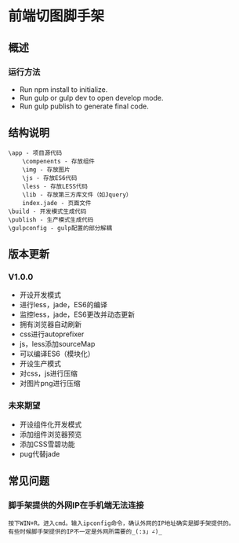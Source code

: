 # 前端切图脚手架
## 概述
### 运行方法
- Run npm install to initialize.
- Run gulp or gulp dev to open develop mode.
- Run gulp publish to generate final code.

## 结构说明
	\app - 项目源代码
		\compenents - 存放组件
		\img - 存放图片
		\js - 存放ES6代码
		\less - 存放LESS代码
		\lib - 存放第三方库文件（如Jquery）
		index.jade - 页面文件
	\build - 开发模式生成代码
	\publish - 生产模式生成代码
	\gulpconfig - gulp配置的部分解耦

## 版本更新
### V1.0.0
- 开设开发模式
- 进行less，jade，ES6的编译
- 监控less，jade，ES6更改并动态更新
- 拥有浏览器自动刷新
- css进行autoprefixer
- js，less添加sourceMap
- 可以编译ES6（模块化）
- 开设生产模式
- 对css，js进行压缩
- 对图片png进行压缩

### 未来期望
- 开设组件化开发模式
- 添加组件浏览器预览
- 添加CSS雪碧功能
- pug代替jade

## 常见问题
### 脚手架提供的外网IP在手机端无法连接
	按下WIN+R，进入cmd。输入ipconfig命令，确认外网的IP地址确实是脚手架提供的。
	有些时候脚手架提供的IP不一定是外网所需要的_(:з」∠)_
